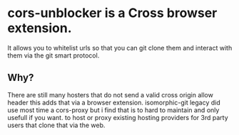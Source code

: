 # cors-unblocker is a Cross browser extension.
It allows you to whitelist urls so that you can git clone them and interact with them via the git smart protocol.

## Why?
There are still many hosters that do not send a valid cross origin allow header this adds that via a browser extension.
isomorphic-git legacy did use most time a cors-proxy but i find that is to hard to maintain and only usefull if you want.
to host or proxy existing hosting providers for 3rd party users that clone that via the web. 
